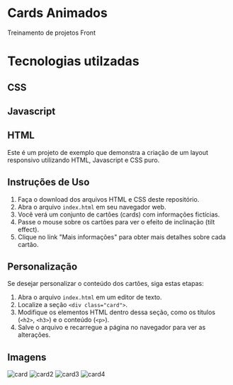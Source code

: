 # Cards Animados
Treinamento de projetos Front
# Tecnologias utilzadas
## CSS
## Javascript
## HTML

Este é um projeto de exemplo que demonstra a criação de um layout responsivo utilizando HTML, Javascript e CSS puro.

## Instruções de Uso

1. Faça o download dos arquivos HTML e CSS deste repositório.
2. Abra o arquivo `index.html` em seu navegador web.
3. Você verá um conjunto de cartões (cards) com informações fictícias.
4. Passe o mouse sobre os cartões para ver o efeito de inclinação (tilt effect).
5. Clique no link "Mais informações" para obter mais detalhes sobre cada cartão.

## Personalização

Se desejar personalizar o conteúdo dos cartões, siga estas etapas:

1. Abra o arquivo `index.html` em um editor de texto.
2. Localize a seção `<div class="card">`.
3. Modifique os elementos HTML dentro dessa seção, como os títulos (`<h2>`, `<h3>`) e o conteúdo (`<p>`).
4. Salve o arquivo e recarregue a página no navegador para ver as alterações.

## Imagens


![card](https://github.com/josef10000/Cards_Animados/assets/102549534/93a20e4b-4b0f-415f-b3df-c6e2265dd3c1)
![card2](https://github.com/josef10000/Cards_Animados/assets/102549534/36307d84-9a62-4e69-af16-d9972a112ad0)
![card3](https://github.com/josef10000/Cards_Animados/assets/102549534/c510d418-cc3c-410e-a969-8e8f91dd945c)
![card4](https://github.com/josef10000/Cards_Animados/assets/102549534/b402df9a-74f9-4964-8bc2-4902d893554d)
